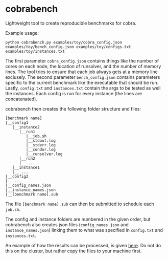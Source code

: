 # cobrabench

Lightweight tool to create reproducible benchmarks for cobra.

Example usage:
```
python cobrabench.py examples/toy/cobra_config.json examples/toy/bench_config.json examples/toy/configs.txt examples/toy/instances.txt
```

The first parameter `cobra_config.json` contains things like the number of cores on each node, the location of runsolver, and the number of memory lines. The tool tries to ensure that each job always gets at a memory line exclusely.
The second parameter `bench_config.json` contains parameters specific to the current benchmark like the executable that should be run. 
Lastly, `config.txt` and `instances.txt` contain the args to be tested as well the instances. Each config is run for every instance (the lines are concatenated).

cobrabench then creates the following folder structure and files:
```
[benchmark name]
|__config1
   |__instance2
      |__run1
         |__job.sh
         |__stdout.log
         |__stderr.log
         |__condor.log
         |__runsolver.log
      |__run2
      |__ ...
   |__instance1
   |__ ...
|__config2
|__ ...
|__config_names.json
|__instance_names.json
|__[benchmark name].sub
```

The file `[benchmark name].sub` can then be submitted to schedule each `job.sh`.

The config and instance folders are numbered in the given order, but cobrabench also creates json files (`config_names.json` and `instance_names.json`) linking them to what was specified in `config.txt` and `instances.txt`.

An example of how the results can be processed, is given [here](examples/tlsp/evaluation.py). Do not do this on the cluster, but rather copy the files to your machine first.

